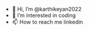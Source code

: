 - 👋 Hi, I’m @karthikeyan2022
- 👀 I’m interested in coding
- 📫 How to reach me linkedin

<!---
karthikeyan2022/karthikeyan2022 is a ✨ special ✨ repository because its `README.md` (this file) appears on your GitHub profile.
You can click the Preview link to take a look at your changes.
--->
